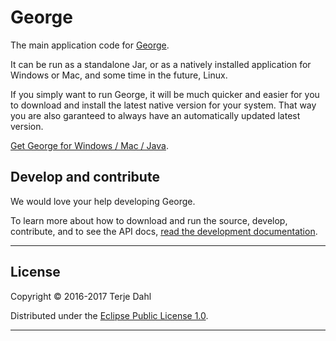 


# George


The main application code for [George](http://www.george.andante.no).

It can be run as a standalone Jar, or as a natively installed application for Windows or Mac, and some time in the future, Linux.


If you simply want to run George, it will be much quicker and easier for you to download and install the latest native version for your system.  That way you are also garanteed to always have an automatically updated latest version.  

[Get George for Windows / Mac / Java](http://www.george.andante.no).


## Develop and contribute

We would love your help developing George.

To learn more about how to download and run the source, develop, contribute, and to see the API docs, [read the development documentation](https://andante-george.bitbucket.io).


***

## License


Copyright © 2016-2017 Terje Dahl

Distributed under the [Eclipse Public License 1.0](https://opensource.org/licenses/eclipse-1.0.php).

***




